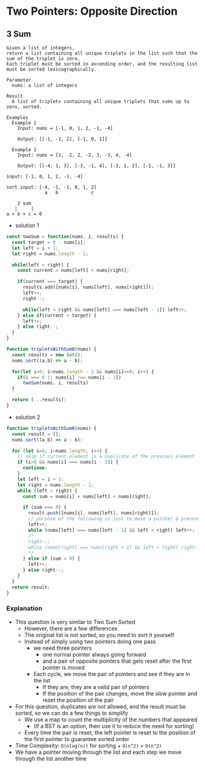 # Two Pointers: Opposite Direction
## 3 Sum
```
Given a list of integers,
return a list containing all unique triplets in the list such that the sum of the triplet is zero.
Each triplet must be sorted in ascending order, and the resulting list must be sorted lexicographically.

Parameter
  nums: a list of integers

Result
  A list of triplets containing all unique triplets that sums up to zero, sorted.

Examples
  Example 1
    Input: nums = [-1, 0, 1, 2, -1, -4]

    Output: [[-1, -1, 2], [-1, 0, 1]]

  Example 2
    Input: nums = [1, -1, 2, -2, 3, -3, 4, -4]

    Output: [[-4, 1, 3], [-3, -1, 4], [-3, 1, 2], [-2, -1, 3]]
```
```
input: [-1, 0, 1, 2, -1, -4]

sort input: [-4, -1, -1, 0, 1, 2]
              a   b            c

    2 sum
   |     |
a + b + c = 0
```
- solution 1
```javascript
const twoSum = function(nums, i, results) {
  const target = 0 - nums[i];
  let left = i + 1;
  let right = nums.length - 1;

  while(left < right) {
    const current = nums[left] + nums[right];

    if(current === target) {
      results.add([nums[i], nums[left], nums[right]]);
      left++;
      right--;

      while(left < right && nums[left] === nums[left - 1]) left++;
    } else if(current < target) {
      left++;
    } else right--;
  }
}

function tripletsWithSum0(nums) {
  const results = new Set();
  nums.sort((a,b) => a - b);

  for(let i=0; i<nums.length - 2 && nums[i]<=0; i++) {
    if(i === 0 || nums[i] !== nums[i - 1]) 
      twoSum(nums, i, results)
  }

  return [...results];
}
```
- solution 2
```javascript
function tripletsWithSum0(nums) {
  const result = [];
  nums.sort((a,b) => a - b);

  for (let i=0; i<nums.length; i++) {
    // skip if current element is a duplicate of the previous element
    if (i>0 && nums[i] === nums[i - 1]) {
      continue;
    }
    let left = i + 1;
    let right = nums.length - 1;
    while (left < right) {
      const sum = nums[i] + nums[left] + nums[right];

      if (sum === 0) {
        result.push([nums[i], nums[left], nums[right]]);
        // purpose of the following is just to move a pointer & prevent duplicates, then let the rest of the loop handle the rest
        left++;
        while (nums[left] === nums[left - 1] && left < right) left++;
        /*
        right--;
        while (nums[right] === nums[right + 1] && left < right) right--;
        */
      } else if (sum < 0) {
        left++;
      } else right--;
    }
  }
  return result;
}
```
### Explanation
- This question is very similar to Two Sum Sorted
  - However, there are a few differences
  - The original list is not sorted, so you need to sort it yourself
  - Instead of simply using two pointers doing one pass
    - we need three pointers
      - one normal pointer always going forward
      - and a pair of opposite pointers that gets reset after the first pointer is moved
    - Each cycle, we move the pair of pointers and see if they are in the list
      - If they are, they are a valid pair of pointers
      - If the position of the pair changes, move the slow pointer and reset the position of the pair
- For this question, duplicates are not allowed, and the result must be sorted, so we can do a few things to simplify
  - We use a map to count the multiplicity of the numbers that appeared
    - (If a BST is an option, then use it to reduce the need for sorting)
  - Every time the pair is reset, the left pointer is reset to the position of the first pointer to guarantee sorted order
- Time Complexity: `O(nlog(n))` for sorting + `O(n^2)` = `O(n^2)`
- We have a pointer moving through the list and each step we move through the list another time
